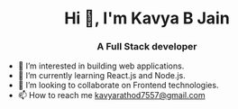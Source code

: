 <h1 align="center">Hi 👋, I'm Kavya B Jain</h1>
<h3 align="center">A Full Stack developer</h3>

- 👀 I’m interested in building web applications.
- 🌱 I’m currently learning React.js and Node.js.
- 💞️ I’m looking to collaborate on Frontend technologies. 
- 📫 How to reach me kavyarathod7557@gmail.com


